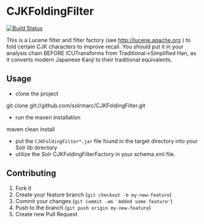 # CJKFoldingFilter

[![Build Status](https://travis-ci.org/sul-dlss/CJKFoldingFilter.svg?branch=master)](https://travis-ci.org/sul-dlss/CJKFoldingFilter)

This is a Lucene filter and filter factory (see http://lucene.apache.org )
to fold certain CJK characters to improve recall.  You should put it in your
analysis chain BEFORE ICUTransforms from Traditional->Simplified Han, as it
converts modern Japanese Kanji to their traditional equivalents.

## Usage

- clone the project

 git clone git://github.com/solrmarc/CJKFoldingFilter.git

- run the maven installation

 maven clean install

- put the `CJKFoldingFilter*.jar` file found in the target directory into your Solr lib directory
- utilize the Solr CJKFoldingFilterFactory in your schema.xml file.

 <fieldType name="text_cjk" class="solr.TextField" positionIncrementGap="10000" autoGeneratePhraseQueries="false">
   <analyzer>
     <tokenizer class="solr.ICUTokenizerFactory" />
     <filter class="solr.CJKWidthFilterFactory"/>
     <filter class="edu.stanford.lucene.analysis.CJKFoldingFilterFactory"/>
     <filter class="solr.ICUTransformFilterFactory" id="Traditional-Simplified"/>
     <filter class="solr.ICUTransformFilterFactory" id="Katakana-Hiragana"/>
     <filter class="solr.ICUFoldingFilterFactory"/>
     <filter class="solr.CJKBigramFilterFactory" han="true" hiragana="true" katakana="true" hangul="true" outputUnigrams="true" />
   </analyzer>
 </fieldType>

## Contributing

1. Fork it
2. Create your feature branch (`git checkout -b my-new-feature`)
3. Commit your changes (`git commit -am 'Added some feature'`)
4. Push to the branch (`git push origin my-new-feature`)
5. Create new Pull Request
